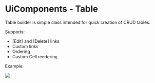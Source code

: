 # UiComponents - Table

Table builder is simple class intended for quick creation of CRUD tables.

Supports:
- [Edit] and [Delete] links
- Custom links
- Ordering
- Custom Cell rendering

Example:

![](https://raw.githubusercontent.com/BrandEmbassy/ui-components-table-builder/master/doc/screenshot.png)
